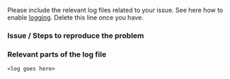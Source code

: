 Please include the relevant log files related to your issue. See here how to enable [logging](https://identityserver4.readthedocs.io/en/release/topics/logging.html). Delete this line once you have.

### Issue / Steps to reproduce the problem



### Relevant parts of the log file

```
<log goes here>
```
